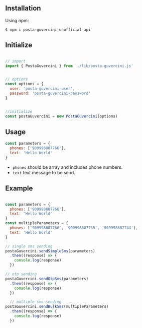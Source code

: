 
## Installation

Using npm:

```shell
$ npm i posta-guvercini-unofficial-api
```


## Initialize
``` js

// import
import { PostaGuvercini } from './lib/posta-guvercini.js'


// options
const options = {
  user: 'posta-guvercini-user',
  password: 'posta-guvercini-password'
}


//initialize
const postaGuvercini = new PostaGuvercini(options)

```


## Usage

``` js
const parameters = {
  phones: ['909998887766'],
  text: 'Hello World'
}
```
* `phones` should be array and includes phone numbers.
* `text` text message to be send.


## Example

``` js

const parameters = {
  phones: ['909998887766'],
  text: 'Hello World'
}
const multipleParameters = {
  phones: ['909998887766', '909998887755', '909998887744'],
  text: 'Hello World'
}

// single sms sending
postaGuvercini.sendSimpleSms(parameters)
  .then((response) => {
    console.log(response)
  })

// otp sending
postaGuvercini.sendOtpSms(parameters)
  .then((response) => {
    console.log(response)
  })

  // multiple sms sending
postaGuvercini.sendBulkSms(multipleParameters)
  .then((response) => {
    console.log(response)
  })

```
